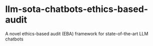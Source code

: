 # llm-sota-chatbots-ethics-based-audit
A novel ethics-based audit (EBA) framework for state-of-the-art LLM chatbots
